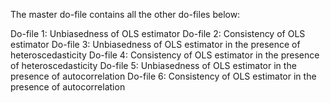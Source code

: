 The master do-file contains all the other do-files below:

Do-file 1: Unbiasedness of OLS estimator
Do-file 2: Consistency of OLS estimator
Do-file 3: Unbiasedness of OLS estimator in the presence of heteroscedasticity
Do-file 4: Consistency of OLS estimator in the presence of heteroscedasticity
Do-file 5: Unbiasedness of OLS estimator in the presence of autocorrelation
Do-file 6: Consistency of OLS estimator in the presence of autocorrelation
